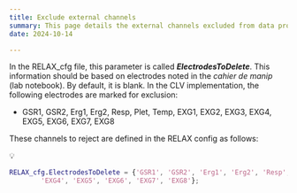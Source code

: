 ```yaml
---
title: Exclude external channels
summary: This page details the external channels excluded from data processing.
date: 2024-10-14

---
```

In the RELAX_cfg file, this parameter is called ***ElectrodesToDelete***. This information should be based on electrodes noted in the *cahier de manip* (lab notebook). By default, it is blank. In the CLV implementation, the following electrodes are marked for exclusion:

- GSR1, GSR2, Erg1, Erg2, Resp, Plet, Temp, EXG1, EXG2, EXG3, EXG4, EXG5, EXG6, EXG7, EXG8

These channels to reject are defined in the RELAX config as follows:

<aside>
💡

```matlab
RELAX_cfg.ElectrodesToDelete = {'GSR1', 'GSR2', 'Erg1', 'Erg2', 'Resp', 'Plet', 'Temp', 'EXG1','EXG2', 'EXG3',...
        'EXG4', 'EXG5', 'EXG6', 'EXG7', 'EXG8'};
```

</aside>